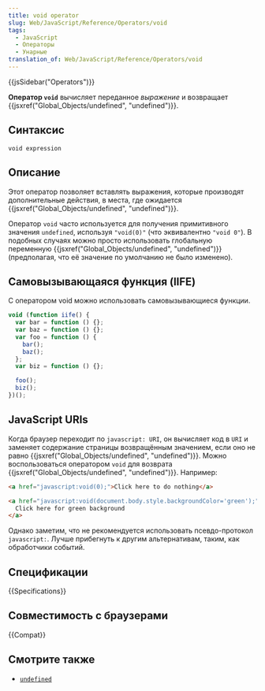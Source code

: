 ```yaml
---
title: void operator
slug: Web/JavaScript/Reference/Operators/void
tags:
  - JavaScript
  - Операторы
  - Унарные
translation_of: Web/JavaScript/Reference/Operators/void
---
```


{{jsSidebar("Operators")}}

**Оператор `void`** вычисляет переданное _выражение_ и возвращает {{jsxref("Global_Objects/undefined", "undefined")}}.

## Синтаксис

```
void expression
```

## Описание

Этот оператор позволяет вставлять выражения, которые производят дополнительные действия, в места, где ожидается {{jsxref("Global_Objects/undefined", "undefined")}}.

Оператор `void` часто используется для получения примитивного значения `undefined`, используя `"void(0)"` (что эквивалентно `"void 0"`). В подобных случаях можно просто использовать глобальную переменную {{jsxref("Global_Objects/undefined", "undefined")}} (предполагая, что её значение по умолчанию не было изменено).

## Самовызывающаяся функция (IIFE)

С оператором void можно использовать самовызывающиеся функции.

```js
void (function iife() {
  var bar = function () {};
  var baz = function () {};
  var foo = function () {
    bar();
    baz();
  };
  var biz = function () {};

  foo();
  biz();
})();
```

## JavaScript URIs

Когда браузер переходит по `javascript: URI`, он вычисляет код в `URI` и заменяет содержание страницы возвращённым значением, если оно не равно {{jsxref("Global_Objects/undefined", "undefined")}}. Можно воспользоваться оператором `void` для возврата {{jsxref("Global_Objects/undefined", "undefined")}}. Например:

```html
<a href="javascript:void(0);">Click here to do nothing</a>

<a href="javascript:void(document.body.style.backgroundColor='green');">
  Click here for green background
</a>
```

Однако заметим, что не рекомендуется использовать псевдо-протокол `javascript:`. Лучше прибегнуть к другим альтернативам, таким, как обработчики событий.

## Спецификации

{{Specifications}}

## Совместимость с браузерами

{{Compat}}

## Смотрите также

- [`undefined`](/ru/docs/Web/JavaScript/Reference/Global_Objects/undefined)
